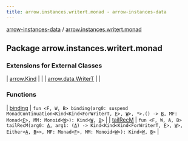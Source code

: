 ```yaml
---
title: arrow.instances.writert.monad - arrow-instances-data
---
```


[arrow-instances-data](../index.html) / [arrow.instances.writert.monad](./index.html)

## Package arrow.instances.writert.monad

### Extensions for External Classes

| [arrow.Kind](arrow.-kind/index.html) |  |
| [arrow.data.WriterT](arrow.data.-writer-t/index.html) |  |

### Functions

| [binding](binding.html) | `fun <F, W, B> binding(arg0: suspend MonadContinuation<Kind<Kind<ForWriterT, `[`F`](binding.html#F)`>, `[`W`](binding.html#W)`>, *>.() -> `[`B`](binding.html#B)`, MF: Monad<`[`F`](binding.html#F)`>, MM: Monoid<`[`W`](binding.html#W)`>): Kind<`[`W`](binding.html#W)`, `[`B`](binding.html#B)`>` |
| [tailRecM](tail-rec-m.html) | `fun <F, W, A, B> tailRecM(arg0: `[`A`](tail-rec-m.html#A)`, arg1: (`[`A`](tail-rec-m.html#A)`) -> Kind<Kind<Kind<ForWriterT, `[`F`](tail-rec-m.html#F)`>, `[`W`](tail-rec-m.html#W)`>, Either<`[`A`](tail-rec-m.html#A)`, `[`B`](tail-rec-m.html#B)`>>, MF: Monad<`[`F`](tail-rec-m.html#F)`>, MM: Monoid<`[`W`](tail-rec-m.html#W)`>): Kind<`[`W`](tail-rec-m.html#W)`, `[`B`](tail-rec-m.html#B)`>` |

